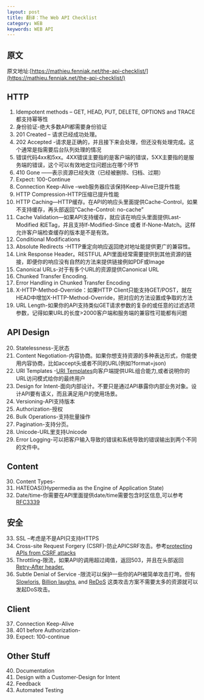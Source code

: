 ```yaml
---
layout: post
title: 翻译：The Web API Checklist
category: WEB
keywords: WEB API
---
```


## 原文
原文地址:[https://mathieu.fenniak.net/the-api-checklist/](https://mathieu.fenniak.net/the-api-checklist/)

## HTTP
1. Idempotent methods – GET, HEAD, PUT, DELETE, OPTIONS and TRACE 都支持幂等性
2. 身份验证-绝大多数API都需要身份验证
3. 201 Created – 请求已经成功处理。
4. 202 Accepted -请求是正确的，并且接下来会处理，但还没有处理完成。这个通常是指需要后台队列处理的情况
5. 错误代码4xx和5xx。4XX错误主要指的是客户端的错误，5XX主要指的是服务端的错误，这个可以有效地定位问题出在哪个环节
6. 410 Gone ——表示资源已经失效（已经被删除、归档、过期）
7. Expect: 100-Continue
8. Connection Keep-Alive –web服务器应该保持Keep-Alive已提升性能
9. HTTP Compression-HTTP压缩已提升性能
10. HTTP Caching—HTTP缓存。在API的响应头里面提供Cache-Control，如果不支持缓存，再头部返回“Cache-Control: no-cache”  
11. Cache Validation—如果API支持缓存，就应该在响应头里面提供Last-Modified 和ETag，并且支持If-Modified-Since 或者 If-None-Match。这样允许客户端检查缓存的版本是不是有效。
12. Conditional Modifications
13. Absolute Redirects -HTTP重定向响应返回绝对地址能提供更广的兼容性。
14. Link Response Header。RESTFUL API里面经常需要提供到其他资源的链接，即便你的响应没有自然的方法来提供链接例如PDF或Image
15. Canonical URLs-对于有多个URL的资源提供Canonical URL
16. Chunked Transfer Encoding.
17. Error Handling in Chunked Transfer Encoding
18. X-HTTP-Method-Override：如果HTTP Client只能支持GET/POST，就在HEAD中增加X-HTTP-Method-Override，把对应的方法设置成争取的方法
19. URL Length-如果你的API支持类似GET请求参数的复杂的或任意的过滤选项参数，记得如果URL的长度>2000客户端和服务端的兼容性可能都有问题

## API Design
20. Statelessness-无状态
21. Content Negotiation-内容协商。如果你想支持资源的多种表达形式，你能使用内容协商，比如accept头或者不同的URL(例如?format=json)
22. URI Templates -[URI Templates](http://tools.ietf.org/html/rfc6570)向客户端提供URL组合能力,或者说明你的URL访问模式给你的最终用户
23. Design for Intent-面向内部设计。不要只是通过API暴露你内部业务对象。设计API要有语义，而且满足用户的使用场景。
24. Versioning-API支持版本
25. Authorization-授权
26. Bulk Operations-支持批量操作
27. Pagination-支持分页。
28. Unicode-URL里支持Unicode
29. Error Logging-可以把客户输入导致的错误和系统导致的错误输出到两个不同的文件中。

## Content
30. Content Types-
31. HATEOAS((Hypermedia as the Engine of Application State)
32. Date/time-你需要在API里面提供date/time需要包含时区信息,可以参考[RFC3339](http://tools.ietf.org/html/rfc3339)

## 安全
33. SSL –考虑是不是API只支持HTTPS
34. Cross-site Request Forgery (CSRF)-防止APICSRF攻击。参考[protecting APIs from CSRF attacks](https://mathieu.fenniak.net/is-your-web-api-susceptible-to-a-csrf-exploit/)
35. Throttling-限流，如果API的调用超过阈值，返回503，并且在头部返回 [Retry-After header.](https://tools.ietf.org/html/rfc2616#section-14.37)
36. Subtle Denial of Service -限流可以保护一些你的API被简单攻击打垮。但有[Slowloris](http://en.wikipedia.org/wiki/Slowloris), [Billion laughs](http://en.wikipedia.org/wiki/Billion_laughs), and [ReDoS](http://en.wikipedia.org/wiki/Regular_expression_Denial_of_Service) 这类攻击方案不需要太多的资源就可以发起DoS攻击。


## Client
37. Connection Keep-Alive
38. 401 before Authorization-
39. Expect: 100-continue

## Other Stuff
40. Documentation
41. Design with a Customer-Design for Intent
42. Feedback 
43. Automated Testing